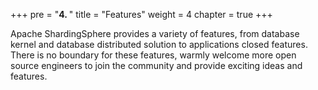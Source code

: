 +++
pre = "<b>4. </b>"
title = "Features"
weight = 4
chapter = true
+++

Apache ShardingSphere provides a variety of features, from database kernel and database distributed solution to applications closed features.
There is no boundary for these features, warmly welcome more open source engineers to join the community and provide exciting ideas and features.
